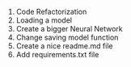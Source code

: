 1. Code Refactorization
2. Loading a model
3. Create a bigger Neural Network
4. Change saving model function
5. Create a nice readme.md file
6. Add requirements.txt file
